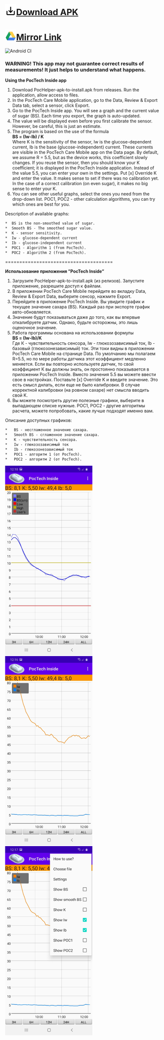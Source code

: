 # ![](https://github.com/AndrewShpagin/pochelper/raw/master/images/outline_save_alt_black_18dp.png)[Download APK](https://github.com/AndrewShpagin/pochelper/releases/download/v1.00.01/PocInside-apk-to-install.apk)

# ![](https://github.com/AndrewShpagin/pochelper/raw/master/images/google_drive.png)[Mirror Link](https://drive.google.com/drive/u/0/folders/1cfbK6-S0O9q5ox5YyqrhvSNhKSESfllO)

![Android CI](https://github.com/AndrewShpagin/pochelper/workflows/Android%20CI/badge.svg)
### WARNING! This app may not guarantee correct results of measurements! It just helps to understand what happens.
    
**Using the PocTech Inside app**

1. Download PocHelper-apk-to-install.apk from releases. Run the application, allow access to files.
2. In the PocTech Care Mobile application, go to the Data, Review & Export Data tab, select a sensor, click Export.
3. Go to the PocTech Inside app. You will see a graph and the current value of sugar (BS). Each time you export, the graph is auto-updated. 
4. The value will be displayed even before you first calibrate the sensor. However, be careful, this is just an estimate.
5. The program is based on the use of the formula
\
**BS = (Iw-Ib) / K**
\
Where K is the sensitivity of the sensor, Iw is the glucose-dependent current, Ib is the base (glucose-independent) current. These currents are visible in the PocTech Care Mobile app on the Data page. By default, we assume R = 5.5, but as the device works, this coefficient slowly changes. If you reuse the sensor, then you should know your K coefficient; it is displayed in the PocTech Inside application. Instead of the value 5.5, you can enter your own in the settings. Put [x] Override K and enter the value. It makes sense to set if there was no calibration yet. In the case of a correct calibration (on even sugar), it makes no big sense to enter your K.
6. You can see other useful graphs, select the ones you need from the drop-down list. POC1, POC2 - other calculation algorithms, you can try which ones are best for you.

Description of available graphs:

    *  BS is the non-smoothed value of sugar.
    *  Smooth BS - The smoothed sugar value.
    *  K - sensor sensitivity.
    *  Iw - glucose-dependent current
    *  Ib - glucose-independent current
    *  POC1 - Algorithm 1 (from PocTech).
    *  POC2 - Algorithm 2 (from PocTech).
    
    
======================================

**Использование приложения ”PocTech Inside”**

1. Загрузите PocHelper-apk-to-install.apk (из релизов). Запустите приложение, разрешите доступ к файлам.
2. В приложении PocTech Care Mobile перейдите во вкладку Data, Review & Export Data, выберите сенсор, нажмите Export.
3. Перейдите в приложение PocTech Inside. Вы увидите график и текущее значение сахара (BS). Каждый раз при экспорте график авто-обновляется.
4. Значение будут показываться даже до того, как вы впервые откалибруете датчик. Однако, будьте осторожны, это лишь оценочное значение. 
5. Работа программы основана на использовании формулы 
\
**BS = (Iw-Ib)/K** 
\
Где К - чувствительность сенсора, Iw - глюкозозависимый ток, Ib - базовый (глюкозонезависимый) ток. Эти токи видны в приложении PocTech Care Mobile на странице Data. По умолчанию мы полагаем R=5.5, но по мере работы датчика этот коэффициент медленно меняется. Если вы повторно используете датчик, то свой коэффициент K вы должны знать, он простоянно показывается в приложении PocTech Inside. Вместо значения 5.5 вы можете ввести свое в настройках. Поставьте [x] Override K и введите значение. Это есть смысл днлать, если еще не было калибровки. В случае корректной калибровки (на ровном сахаре) нет смысла вводить свой K.
6. Вы можете посмотреть другие полезные графики, выберите в выпадающем списке нужные. POC1, POC2 - другие алгоритмы расчета, можете попробовать, какие лучше подходят именно вам.  

Описание доступных графиков: 

    *   BS - несглаженное значение сахара.
    *   Smooth BS - сглаженное значение сахара.
    *   K - чувствительность сенсора.
    *   Iw - глюкозозависимый ток
    *   Ib - глюкозонезависимый ток
    *   POC1 - алгоритм 1 (от PocTech).
    *   POC2 - алгоритм 2 (от PocTech). 

<p float="left">
  <img src="/images/Im1.jpg" width="285" />
  <img src="/images/Im2.jpg" width="285" /> 
  <img src="/images/Im3.jpg" width="285" />
</p>
